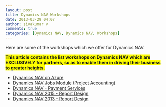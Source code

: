 ```yaml
---
layout: post
title: Dynamics NAV Workshops
date: 2013-03-29 04:07
author: sivakumar v
comments: true
categories: [Dynamics NAV, Dynamics NAV, Workshops]
---
```

Here are some of the workshops which we offer for Dynamics NAV.

<span style="background-color: #ffff00"><strong>This article contains the list workshops on Dynamics NAV which are EXCLUSIVELY for partners, so as to enable them in driving their business to greater heights.</strong></span>
<ul>
	<li><a href="https://blogs.technet.microsoft.com/dynamicspts/2015/11/20/workshop-dynamics-nav-on-azure/" target="_blank">Dynamics NAV on Azure</a></li>
	<li><a href="https://blogs.technet.microsoft.com/dynamicspts/2015/11/20/workshop-dynamics-nav-jobs-moduleproject-accounting/" target="_blank">Dynamics NAV Jobs Module (Project Accounting)</a></li>
	<li><a href="https://blogs.technet.microsoft.com/dynamicspts/2015/11/20/workshop-dynamics-nav-payment-services/" target="_blank">Dynamics NAV - Payment Services</a></li>
	<li><a href="https://blogs.technet.microsoft.com/dynamicspts/2015/11/20/workshop-nav-2015-report-design/" target="_blank">Dynamics NAV 2015 - Report Design</a></li>
	<li><a href="https://microsofttpd.github.io/archive/2012/11/22/workshop-nav-2013-report-design.aspx" target="_blank">Dynamics NAV 2013 - Report Design</a></li>
</ul>
